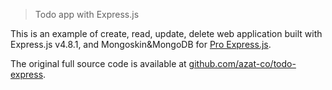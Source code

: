 > Todo app with Express.js

This is an example of create, read, update, delete web application built with Express.js v4.8.1, and Mongoskin&MongoDB for [Pro Express.js](http://proexpressjs.com).

The original full source code is available at [github.com/azat-co/todo-express](http://github.com/azat-co/todo-express).

